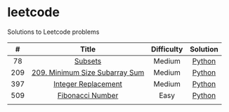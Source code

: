 # leetcode
Solutions to Leetcode problems

| **#** |                     **Title**                     | **Difficulty** |                                **Solution**                               |
|:-----:|:-------------------------------------------------:|:--------------:|:-------------------------------------------------------------------------:|
|  78   | [Subsets](https://leetcode.com/problems/subsets/) |     Medium     | [Python](https://github.com/doublewhy/leetcode/tree/main/LC_0078_Subsets) |
|  209  | [209. Minimum Size Subarray Sum](https://leetcode.com/problems/minimum-size-subarray-sum/)|Medium|[Python](https://github.com/doublewhy/leetcode/tree/main/0209_Minimum-Size-Subarray-Sum)|
| 397   | [Integer Replacement](https://leetcode.com/problems/integer-replacement/)| Medium | [Python](https://github.com/doublewhy/leetcode/tree/main/LC_0397_IntegerReplacement)
|  509  | [Fibonacci Number](https://leetcode.com/problems/fibonacci-number/)|Easy|[Python](https://github.com/doublewhy/leetcode/tree/main/LC_0509_Fibonacci_Number)|
|       |                                                   |                |                                                                           |
